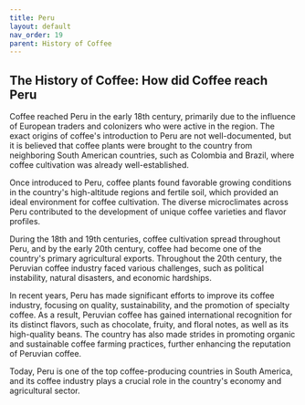 ```yaml
---
title: Peru
layout: default
nav_order: 19
parent: History of Coffee
---
```


## The History of Coffee: How did Coffee reach Peru
Coffee reached Peru in the early 18th century, primarily due to the influence of European traders and colonizers who were active in the region. The exact origins of coffee's introduction to Peru are not well-documented, but it is believed that coffee plants were brought to the country from neighboring South American countries, such as Colombia and Brazil, where coffee cultivation was already well-established.

Once introduced to Peru, coffee plants found favorable growing conditions in the country's high-altitude regions and fertile soil, which provided an ideal environment for coffee cultivation. The diverse microclimates across Peru contributed to the development of unique coffee varieties and flavor profiles.

During the 18th and 19th centuries, coffee cultivation spread throughout Peru, and by the early 20th century, coffee had become one of the country's primary agricultural exports. Throughout the 20th century, the Peruvian coffee industry faced various challenges, such as political instability, natural disasters, and economic hardships.

In recent years, Peru has made significant efforts to improve its coffee industry, focusing on quality, sustainability, and the promotion of specialty coffee. As a result, Peruvian coffee has gained international recognition for its distinct flavors, such as chocolate, fruity, and floral notes, as well as its high-quality beans. The country has also made strides in promoting organic and sustainable coffee farming practices, further enhancing the reputation of Peruvian coffee.

Today, Peru is one of the top coffee-producing countries in South America, and its coffee industry plays a crucial role in the country's economy and agricultural sector.
